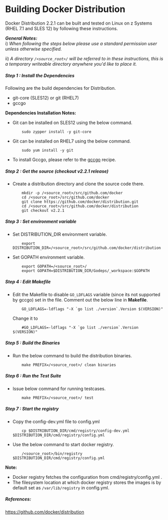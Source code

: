 # Building Docker Distribution

Docker Distribution 2.2.1 can be built and tested on Linux on z Systems (RHEL 7.1 and SLES 12) by following these instructions.

_**General Notes:**_  
i) _When following the steps below please use a standard permission user unless otherwise specified._

ii) _A directory `/<source_root>/` will be referred to in these instructions, this is a temporary writeable directory anywhere you'd like to place it._

##### Step 1 : Install the Dependencies
Following are the build dependencies for Distribution. 

* git-core (SLES12) or git (RHEL7)
* gccgo

**Dependencies Installation Notes:**   
*	Git can be installed on SLES12 using the below command.
     
            sudo zypper install -y git-core

*	Git can be installed on RHEL7 using the below command.

            sudo yum install -y git
            
*	To install Gccgo, please refer to the [gccgo](https://github.com/linux-on-ibm-z/docs/wiki/Building-gccgo) recipe.

##### Step 2 : Get the source (checkout v2.2.1 release)
*	Create a distribution directory and clone the source code there.
			
			mkdir -p /<source_root>/src/github.com/docker
			cd /<source_root>/src/github.com/docker
			git clone https://github.com/docker/distribution.git
			cd /<source_root>/src/github.com/docker/distribution
			git checkout v2.2.1
            
##### Step 3 : Set environment variable
*	Set DISTRIBUTION_DIR environment variable. 

			export DISTRIBUTION_DIR=/<source_root>/src/github.com/docker/distribution

*	Set GOPATH environment variable.

			export GOPATH=/<source_root>/
			export GOPATH=$DISTRIBUTION_DIR/Godeps/_workspace:$GOPATH
            
##### Step 4 : Edit Makefile
*	Edit the Makefile to disable ```GO_LDFLAGS``` variable (since its not supported by gccgo) set in the file. Comment out the below line in **Makefile**.

			GO_LDFLAGS=-ldflags "-X `go list ./version`.Version $(VERSION)"

	Change it to

			#GO_LDFLAGS=-ldflags "-X `go list ./version`.Version $(VERSION)"
        
##### Step 5 : Build the Binaries
*	Run the below command to build the distribution binaries.

			make PREFIX=/<source_root>/ clean binaries
            
##### Step 6 : Run the Test Suite
*	Issue below command for running testcases.

            make PREFIX=/<source_root>/ test
            
##### Step 7 : Start the registry 
*	Copy the config-dev.yml file to config.yml

			cp $DISTRIBUTION_DIR/cmd/registry/config-dev.yml $DISTRIBUTION_DIR/cmd/registry/config.yml
			
*	Use the below command to start docker registry.

			/<source_root>/bin/registry $DISTRIBUTION_DIR/cmd/registry/config.yml

**Note:**

* Docker registry fetches the configuration from cmd/registry/config.yml . 
* The filesystem location at which docker registry stores the images is by default set as ```/var/lib/registry``` in config.yml.

##### References:
https://github.com/docker/distribution